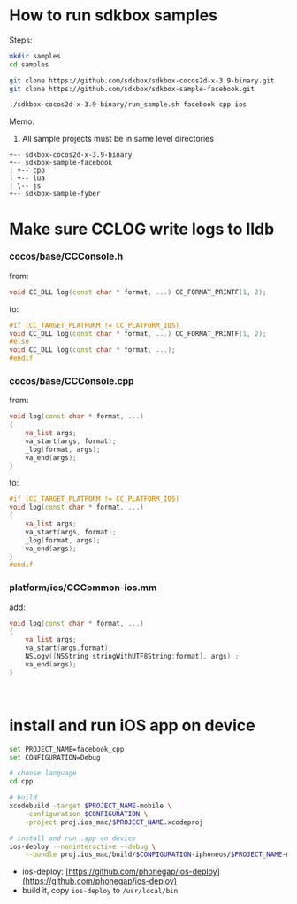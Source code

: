 # How to run sdkbox samples

Steps:

~~~bash
mkdir samples
cd samples

git clone https://github.com/sdkbox/sdkbox-cocos2d-x-3.9-binary.git
git clone https://github.com/sdkbox/sdkbox-sample-facebook.git

./sdkbox-cocos2d-x-3.9-binary/run_sample.sh facebook cpp ios
~~~

Memo:

1.  All sample projects must be in same level directories

~~~
+-- sdkbox-cocos2d-x-3.9-binary
+-- sdkbox-sample-facebook
| +-- cpp
| +-- lua
| \-- js
+-- sdkbox-sample-fyber
~~~

# Make sure CCLOG write logs to lldb

### cocos/base/CCConsole.h

from:

~~~cpp
void CC_DLL log(const char * format, ...) CC_FORMAT_PRINTF(1, 2);
~~~

to:

~~~cpp
#if (CC_TARGET_PLATFORM != CC_PLATFORM_IOS)
void CC_DLL log(const char * format, ...) CC_FORMAT_PRINTF(1, 2);
#else
void CC_DLL log(const char * format, ...);
#endif
~~~


### cocos/base/CCConsole.cpp

from:

~~~cpp
void log(const char * format, ...)
{
    va_list args;
    va_start(args, format);
    _log(format, args);
    va_end(args);
}
~~~

to:

~~~cpp
#if (CC_TARGET_PLATFORM != CC_PLATFORM_IOS)
void log(const char * format, ...)
{
    va_list args;
    va_start(args, format);
    _log(format, args);
    va_end(args);
}
#endif
~~~


### platform/ios/CCCommon-ios.mm

add:

~~~cpp
void log(const char * format, ...)
{
    va_list args;
    va_start(args,format);
    NSLogv([NSString stringWithUTF8String:format], args) ;
    va_end(args);
}
~~~

<br/>

# install and run iOS app on device

~~~bash
set PROJECT_NAME=facebook_cpp
set CONFIGURATION=Debug

# choose language
cd cpp

# build
xcodebuild -target $PROJECT_NAME-mobile \
    -configuration $CONFIGURATION \
    -project proj.ios_mac/$PROJECT_NAME.xcodeproj

# install and run .app on device
ios-deploy --noninteractive --debug \
    --bundle proj.ios_mac/build/$CONFIGURATION-iphoneos/$PROJECT_NAME-mobile.app
~~~

- ios-deploy: [https://github.com/phonegap/ios-deploy](https://github.com/phonegap/ios-deploy)
- build it, copy `ios-deploy` to `/usr/local/bin`

